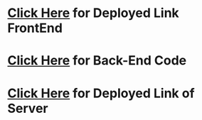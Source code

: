 # [Click Here](https://makeyouup-ecommerce.netlify.app/) for Deployed Link FrontEnd

# [Click Here](https://github.com/ankesai8/MakeYouUp-Ecommerce-Server) for Back-End Code

# [Click Here](https://makeyouup-server.herokuapp.com/) for Deployed Link of Server

